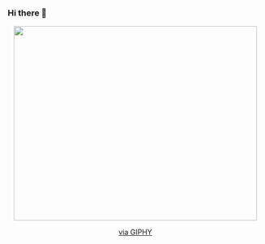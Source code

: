 ### Hi there 👋

<!--
**Deep912/Deep912** is a ✨ _special_ ✨ repository because its `README.md` (this file) appears on your GitHub profile.

Here are some ideas to get you started:

- 🔭 I’m currently working on ...
- 🌱 I’m currently learning ...
- 👯 I’m looking to collaborate on ...
- 🤔 I’m looking for help with ...
- 💬 Ask me about ...
- 📫 How to reach me: ...
- 😄 Pronouns: ...
- ⚡ Fun fact: ...
-->
<div id="header" align="center">
<img src="https://giphy.com/embed/3kPDmoWdBpQPNhCnUG" width="480" height="384" frameBorder="0" class="giphy-embed" allowFullScreen></img><p><a href="https://giphy.com/stickers/siwaOnlineGmbH-siwa-siwi-hagenberg-3kPDmoWdBpQPNhCnUG">via GIPHY</a></p>
</div>
